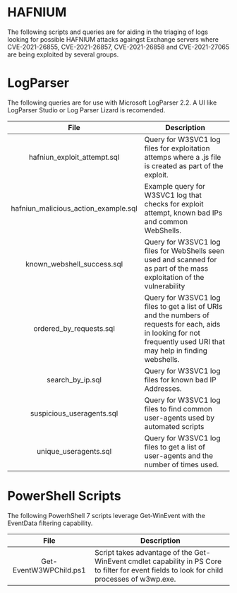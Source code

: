 # HAFNIUM

The following scripts and queries are for aiding in the triaging of logs looking for possible HAFNIUM attacks againgst 
Exchange servers where CVE-2021-26855, CVE-2021-26857, CVE-2021-26858 and CVE-2021-27065 are being exploited by several
groups.

# LogParser

The following queries are for use with Microsoft LogParser 2.2. A UI like LogParser Studio or Log Parser Lizard is recomended. 

| File          | Description  |     
| :-------------: |------------|
| hafniun_exploit_attempt.sql | Query for W3SVC1 log files for exploitation attemps where a .js file is created as part of the exploit.|
| hafniun_malicious_action_example.sql | Example query for W3SVC1 log that checks for exploit attempt, known bad IPs and common WebShells.|
| known_webshell_success.sql | Query for W3SVC1 log files for WebShells seen used and scanned for as part of the mass exploitation of the vulnerability|
| ordered_by_requests.sql | Query for W3SVC1 log files to get a list of URIs and the numbers of requests for each, aids in looking for not frequently used URI that may help in finding webshells.|
| search_by_ip.sql | Query for W3SVC1 log files for known bad IP Addresses.|
| suspicious_useragents.sql |Query for W3SVC1 log files to find common user-agents used by automated scripts|
| unique_useragents.sql | Query for W3SVC1 log files to get a list of user-agents and the number of times used.|

# PowerShell Scripts

The following PowerhShell 7 scripts leverage Get-WinEvent with the EventData filtering capability.

| File            | Description |
| :-------------: |-------------|
| Get-EventW3WPChild.ps1 | Script takes advantage of the Get-WinEvent cmdlet capability in PS Core to filter for event fields to look for child processes of w3wp.exe. |
 